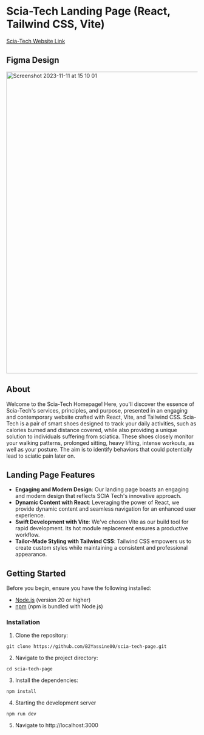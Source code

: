 # Scia-Tech Landing Page (React, Tailwind CSS, Vite)

<a href="https://www.scia-tech.net/" target="_blank">Scia-Tech Website Link</a>

## Figma Design

<img width="792" alt="Screenshot 2023-11-11 at 15 10 01" src="https://github.com/RabiiAlaouiLamharzi/scia-tech-page/assets/103124512/0b8caad9-ae00-4025-a033-89e2f6f10d1e">
  
## About

Welcome to the Scia-Tech Homepage! Here, you'll discover the essence of Scia-Tech's services, principles, and purpose, presented in an engaging and contemporary website crafted with React, Vite, and Tailwind CSS. 
Scia-Tech is a pair of smart shoes designed to track your daily activities, such as calories burned and distance covered, while also providing a unique solution to individuals suffering from sciatica. These shoes 
closely monitor your walking patterns, prolonged sitting, heavy lifting, intense workouts, as well as your posture. The aim is to identify behaviors that could potentially lead to sciatic pain later on.

## Landing Page Features

- **Engaging and Modern Design**: Our landing page boasts an engaging and modern design that reflects SCIA Tech's innovative approach.
- **Dynamic Content with React**: Leveraging the power of React, we provide dynamic content and seamless navigation for an enhanced user experience.
- **Swift Development with Vite**: We've chosen Vite as our build tool for rapid development. Its hot module replacement ensures a productive workflow.
- **Tailor-Made Styling with Tailwind CSS**: Tailwind CSS empowers us to create custom styles while maintaining a consistent and professional appearance.

## Getting Started

Before you begin, ensure you have the following installed:

- [Node.js](https://nodejs.org/) (version 20 or higher)
- [npm](https://www.npmjs.com/) (npm is bundled with Node.js)

### Installation

1. Clone the repository:
```
git clone https://github.com/B2Yassine00/scia-tech-page.git
```
2. Navigate to the project directory:
```
cd scia-tech-page
```
3. Install the dependencies:
```
npm install
```
4. Starting the development server
```
npm run dev
```
5. Navigate to http://localhost:3000
